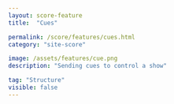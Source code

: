 ```yaml
---
layout: score-feature
title:  "Cues"

permalink: /score/features/cues.html
category: "site-score"

image: /assets/features/cue.png
description: "Sending cues to control a show"

tag: "Structure"
visible: false
---
```

